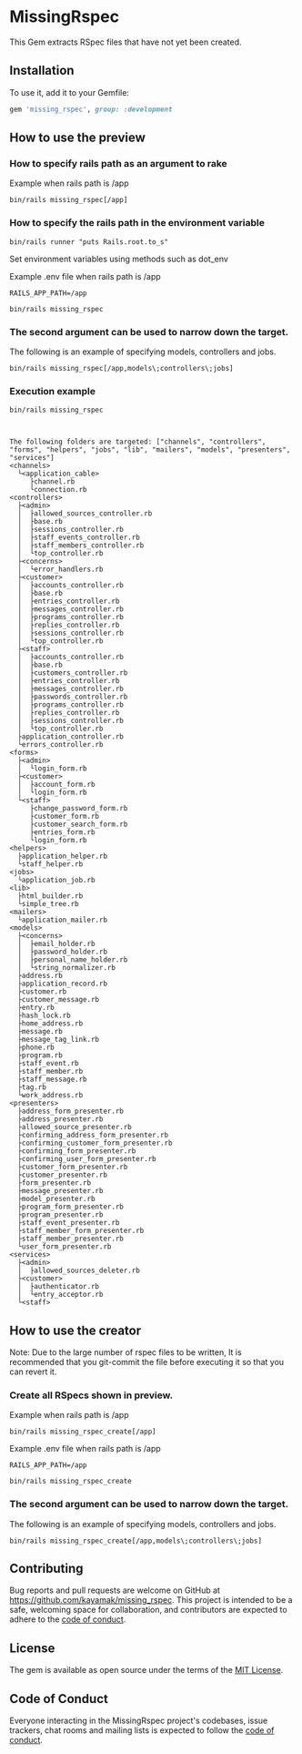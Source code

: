 # MissingRspec

This Gem extracts RSpec files that have not yet been created.

## Installation

To use it, add it to your Gemfile:

```ruby
gem 'missing_rspec', group: :development
```

## How to use the preview

### How to specify rails path as an argument to rake

Example when rails path is /app

```shell
bin/rails missing_rspec[/app]
```

### How to specify the rails path in the environment variable

```shell
bin/rails runner "puts Rails.root.to_s"
```

Set environment variables using methods such as dot_env

Example .env file when rails path is /app

```shell
RAILS_APP_PATH=/app
```

```shell
bin/rails missing_rspec
```

### The second argument can be used to narrow down the target.

The following is an example of specifying models, controllers and jobs.

```shell
bin/rails missing_rspec[/app,models\;controllers\;jobs]
```

### Execution example

```shell
bin/rails missing_rspec



The following folders are targeted: ["channels", "controllers", "forms", "helpers", "jobs", "lib", "mailers", "models", "presenters", "services"]
<channels>
  └<application_cable>
     ├channel.rb
     └connection.rb
<controllers>
  ├<admin>
  │  ├allowed_sources_controller.rb
  │  ├base.rb
  │  ├sessions_controller.rb
  │  ├staff_events_controller.rb
  │  ├staff_members_controller.rb
  │  └top_controller.rb
  ├<concerns>
  │  └error_handlers.rb
  ├<customer>
  │  ├accounts_controller.rb
  │  ├base.rb
  │  ├entries_controller.rb
  │  ├messages_controller.rb
  │  ├programs_controller.rb
  │  ├replies_controller.rb
  │  ├sessions_controller.rb
  │  └top_controller.rb
  ├<staff>
  │  ├accounts_controller.rb
  │  ├base.rb
  │  ├customers_controller.rb
  │  ├entries_controller.rb
  │  ├messages_controller.rb
  │  ├passwords_controller.rb
  │  ├programs_controller.rb
  │  ├replies_controller.rb
  │  ├sessions_controller.rb
  │  └top_controller.rb
  ├application_controller.rb
  └errors_controller.rb
<forms>
  ├<admin>
  │  └login_form.rb
  ├<customer>
  │  ├account_form.rb
  │  └login_form.rb
  └<staff>
     ├change_password_form.rb
     ├customer_form.rb
     ├customer_search_form.rb
     ├entries_form.rb
     └login_form.rb
<helpers>
  ├application_helper.rb
  └staff_helper.rb
<jobs>
  └application_job.rb
<lib>
  ├html_builder.rb
  └simple_tree.rb
<mailers>
  └application_mailer.rb
<models>
  ├<concerns>
  │  ├email_holder.rb
  │  ├password_holder.rb
  │  ├personal_name_holder.rb
  │  └string_normalizer.rb
  ├address.rb
  ├application_record.rb
  ├customer.rb
  ├customer_message.rb
  ├entry.rb
  ├hash_lock.rb
  ├home_address.rb
  ├message.rb
  ├message_tag_link.rb
  ├phone.rb
  ├program.rb
  ├staff_event.rb
  ├staff_member.rb
  ├staff_message.rb
  ├tag.rb
  └work_address.rb
<presenters>
  ├address_form_presenter.rb
  ├address_presenter.rb
  ├allowed_source_presenter.rb
  ├confirming_address_form_presenter.rb
  ├confirming_customer_form_presenter.rb
  ├confirming_form_presenter.rb
  ├confirming_user_form_presenter.rb
  ├customer_form_presenter.rb
  ├customer_presenter.rb
  ├form_presenter.rb
  ├message_presenter.rb
  ├model_presenter.rb
  ├program_form_presenter.rb
  ├program_presenter.rb
  ├staff_event_presenter.rb
  ├staff_member_form_presenter.rb
  ├staff_member_presenter.rb
  └user_form_presenter.rb
<services>
  ├<admin>
  │  ├allowed_sources_deleter.rb
  ├<customer>
  │  ├authenticator.rb
  │  └entry_acceptor.rb
  └<staff>
```

## How to use the creator
Note: Due to the large number of rspec files to be written, It is recommended that you git-commit the file before executing it so that you can revert it.
### Create all RSpecs shown in preview.

Example when rails path is /app

```shell
bin/rails missing_rspec_create[/app]
```

Example .env file when rails path is /app

```shell
RAILS_APP_PATH=/app
```

```shell
bin/rails missing_rspec_create
```

### The second argument can be used to narrow down the target.

The following is an example of specifying models, controllers and jobs.

```shell
bin/rails missing_rspec_create[/app,models\;controllers\;jobs]
```

## Contributing

Bug reports and pull requests are welcome on GitHub at https://github.com/kayamak/missing_rspec. This project is intended to be a safe, welcoming space for collaboration, and contributors are expected to adhere to the [code of conduct](https://github.com/kayamak/missing_rspec).

## License

The gem is available as open source under the terms of the [MIT License](https://opensource.org/licenses/MIT).

## Code of Conduct

Everyone interacting in the MissingRspec project's codebases, issue trackers, chat rooms and mailing lists is expected to follow the [code of conduct](https://github.com/kayamak/missing_rspec).
